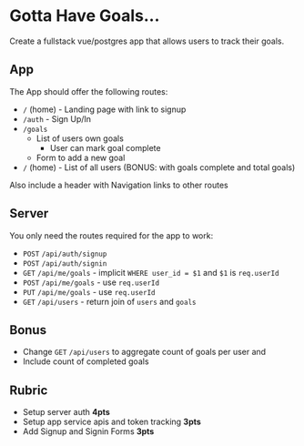 # Gotta Have Goals...

Create a fullstack vue/postgres app that allows users to track their goals.

## App

The App should offer the following routes:

* `/` (home) - Landing page with link to signup
* `/auth` - Sign Up/In
* `/goals`
    * List of users own goals
        * User can mark goal complete
    * Form to add a new goal
* `/` (home) - List of all users (BONUS: with goals complete and total goals)

Also include a header with Navigation links to other routes

## Server

You only need the routes required for the app to work:
* `POST` `/api/auth/signup`
* `POST` `/api/auth/signin`
* `GET` `/api/me/goals` - implicit `WHERE user_id = $1` and `$1` is `req.userId`
* `POST` `/api/me/goals` - use `req.userId`
* `PUT` `/api/me/goals` - use `req.userId`
* `GET` `/api/users` - return join of `users` and `goals`

## Bonus

* Change `GET` `/api/users` to aggregate count of goals per user and 
* Include count of completed goals

## Rubric

* Setup server auth **4pts**
* Setup app service apis and token tracking **3pts**
* Add Signup and Signin Forms **3pts**
